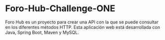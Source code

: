 # Foro-Hub-Challenge-ONE
Foro Hub es un proyecto para crear una API con la que se puede consultar en los diferentes métodos HTTP. Esta aplicación web está desarrollada con Java, Spring Boot, Maven y MySQL.